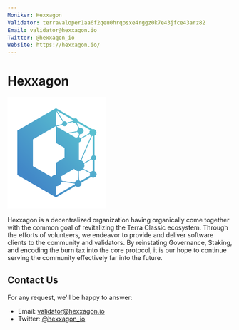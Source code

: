 ```yaml
---
Moniker: Hexxagon
Validator: terravaloper1aa6f2qeu0hrqpsxe4rggz0k7e43jfce43arz82
Email: validator@hexxagon.io
Twitter: @hexxagon_io
Website: https://hexxagon.io/
---
```


# Hexxagon
![](logo.png)

Hexxagon is a decentralized organization having organically come together with the common goal of revitalizing the Terra Classic ecosystem. Through the efforts of volunteers, we endeavor to provide and deliver software clients to the community and validators.
By reinstating Governance, Staking, and encoding the burn tax into the core protocol, it is our hope to continue serving the community effectively far into the future.

## Contact Us

For any request, we'll be happy to answer:

- Email: validator@hexxagon.io
- Twitter: [@hexxagon_io](https://twitter.com/hexxagon_io)
